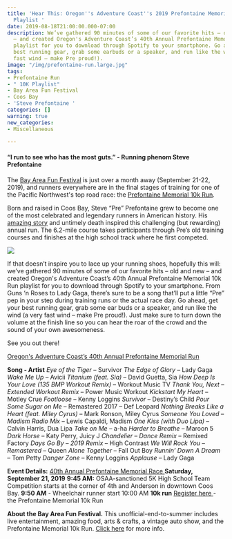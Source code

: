 ```yaml
---
title: 'Hear This: Oregon''s Adventure Coast''s 2019 Prefontaine Memorial 10k Run
  Playlist '
date: 2019-08-18T21:00:00.000-07:00
description: We’ve gathered 90 minutes of some of our favorite hits – old and new
  – and created Oregon's Adventure Coast’s 40th Annual Prefontaine Memorial 10k Run
  playlist for you to download through Spotify to your smartphone. Go ahead, get your
  best running gear, grab some earbuds or a speaker, and run like the wind (a very
  fast wind – make Pre proud!).
image: "/img/prefontaine-run.large.jpg"
tags:
- Prefontaine Run
- " 10K Playlist"
- Bay Area Fun Festival
- Coos Bay
- 'Steve Prefontaine '
categories: []
warning: true
new_categories:
- Miscellaneous

---
```

#### “I run to see who has the most guts.” - Running phenom Steve Prefontaine

The [Bay Area Fun Festival](https://oregonsadventurecoast.com/event/bay-area-fun-festival-2018/) is just over a month away (September 21-22, 2019), and runners everywhere are in the final stages of training for one of the Pacific Northwest's top road race: the [Prefontaine Memorial 10k Run](https://www.prefontainerun.com/).

Born and raised in Coos Bay, Steve “Pre” Prefontaine grew to become one of the most celebrated and legendary runners in American history. His [amazing story](https://www.prefontainerun.com/) and untimely death inspired this challenging (but rewarding) annual run. The 6.2-mile course takes participants through Pre’s old training courses and finishes at the high school track where he first competed.

![](/img/steve-prefontaine-outdoor-mural.jpg)

If that doesn’t inspire you to lace up your running shoes, hopefully this will: we’ve gathered 90 minutes of some of our favorite hits – old and new – and created Oregon's Adventure Coast’s 40th Annual Prefontaine Memorial 10k Run playlist for you to download through Spotify to your smartphone. From Guns ‘n Roses to Lady Gaga, there’s sure to be a song that’ll put a little “Pre” pep in your step during training runs or the actual race day. Go ahead, get your best running gear, grab some ear buds or a speaker, and run like the wind (a very fast wind – make Pre proud!). Just make sure to turn down the volume at the finish line so you can hear the roar of the crowd and the sound of your own awesomeness.

See you out there!

[Oregon's Adventure Coast’s 40th Annual Prefontaine Memorial Run ](https://open.spotify.com/playlist/1DgVh04FWxOsFAYLe6kqIw?si=wCFWnH0wSCqRc3cp4FCUqQ+OR)

**Song - Artist**
_Eye of the Tiger_ – Survivor
_The Edge of Glory_ – Lady Gaga
_Wake Me Up_ – Avicii
_Titanium (feat. Sia)_ – David Guetta, Sia
_How Deep Is Your Love (135 BMP Workout Remix)_ – Workout Music TV
_Thank You, Next – Extended Workout Remix_ – Power Music Workout
_Kickstart My Heart_ – Motley Crue
_Footloose_ – Kenny Loggins
_Survivor_ – Destiny’s Child
_Pour Some Sugar on Me_ – Remastered 2017 – Def Leopard
_Nothing Breaks Like a Heart (feat. Miley Cyrus)_ – Mark Ronson, Miley Cyrus
_Someone You Loved – Madism Radio Mix_ – Lewis Capaldi, Madism
_One Kiss (with Duo Lipa)_ – Calvin Harris, Dua Lipa
_Take on Me_ – a-ha
_Harder to Breathe_ – Maroon 5
_Dark Horse_ – Katy Perry, Juicy J
_Chandelier – Dance Remix_ – Remixed Factory
_Days Go By – 2019 Remix_ – High Contrast
_We Will Rock You – Remastered_ – Queen
_Alone Together_ – Fall Out Boy
_Runnin’ Down A Dream_ – Tom Petty
_Danger Zone_ – Kenny Loggins
_Applause_ – Lady Gaga

**Event Details:**
[40th Annual Prefontaine Memorial Race ](https://www.prefontainerun.com/)
**Saturday, September 21, 2019**
**9:45 AM:** OSAA-sanctioned 5K High School Team Competition starts at the corner of 4th and Anderson in downtown Coos Bay.
**9:50 AM** - Wheelchair runner start 10:00 AM
**10k run** [Register here ](http://prefontainerun.com/run-information/race-details.html)- the Prefontaine Memorial 10k Run

**About the Bay Area Fun Festival.**
This unofficial-end-to-summer includes live entertainment, amazing food, arts & crafts, a vintage auto show, and the Prefontaine Memorial 10k Run. [Click here](https://oregonsadventurecoast.com/blog/2018-bay-area-fun-festival-prefontaine-memorial-run-and-the-cruz-the-coos-coming-up--is-locked-2018-bay-area-fun-festival-prefontaine-memorial-run-and-the-cruz-the-coos-coming-up/) for more info.
